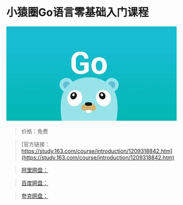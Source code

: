 # 小猿圈Go语言零基础入门课程

![img](../../../assets/study163/free/339ee361098b4a3ca6988f924ad68950.jpg)

> 价格：免费

> [官方链接：https://study.163.com/course/introduction/1209318842.htm](https://study.163.com/course/introduction/1209318842.htm)

> [阿里网盘：]()

> [百度网盘：]()

> [夸克网盘：]()
